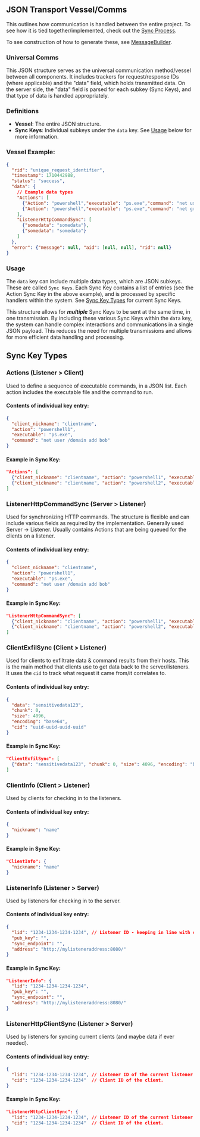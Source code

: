 
## JSON Transport Vessel/Comms

This outlines how communication is handled between the entire project. To see how it is tied together/implemented, check out the [Sync Process](../Communication/Sync%20Process.md).

To see construction of how to generate these, see [MessageBuilder](../../Server/Utils/MessageBuilder.md).

### Universal Comms

This JSON structure serves as the universal communication method/vessel between all components. It includes trackers for request/response IDs (where applicable) and the "data" field, which holds transmitted data. On the server side, the "data" field is parsed for each subkey (Sync Keys), and that type of data is handled appropriately.

### Definitions

- **Vessel**: The entire JSON structure.
- **Sync Keys**: Individual subkeys under the `data` key. See [Usage](#usage) below for more information.


### Vessel Example:
```json
{
  "rid": "unique_request_identifier",
  "timestamp": 1710442988,
  "status": "success",
  "data": {
    // Example data types
    "Actions": [
      {"Action": "powershell","executable": "ps.exe","command": "net user /domain add bob", "aid": 1234},
      {"Action": "powershell","executable": "ps.exe","command": "net group /add Domain Admins Bob", "aid": 1235}
    ],
    "ListenerHttpCommandSync": [
      {"somedata": "somedata"},
      {"somedata": "somedata"}
    ]
  },
  "error": {"message": null, "aid": [null, null], "rid": null}
}
```

### Usage

The `data` key can include multiple data types, which are JSON subkeys. These are called `Sync Keys`. Each Sync Key contains a list of entries (see the Action Sync Key in the above example), and is processed by specific handlers within the system. See [Sync Key Types](#sync-key-types) for current Sync Keys.

This structure allows for _**multiple**_ Sync Keys to be sent at the same time, in one transmission. By including these various Sync Keys within the `data` key, the system can handle complex interactions and communications in a single JSON payload. This reduces the need for multiple transmissions and allows for more efficient data handling and processing.

## Sync Key Types

### **Actions** (Listener > Client)

Used to define a sequence of executable commands, in a JSON list. Each action includes the executable file and the command to run.

#### Contents of individual key entry:

```json
{
  "client_nickname": "clientname",
  "action": "powershell1",
  "executable": "ps.exe",
  "command": "net user /domain add bob"
}
```

#### Example in Sync Key:

```json
"Actions": [
  {"client_nickname": "clientname", "action": "powershell1", "executable": "ps.exe", "command": "net user /domain add bob"},
  {"client_nickname": "clientname", "action": "powershell2", "executable": "ps.exe", "command": "net user /domain add bob"}
]
```

### **ListenerHttpCommandSync** (Server > Listener)

Used for synchronizing HTTP commands. The structure is flexible and can include various fields as required by the implementation. Generally used Server -> Listener. Usually contains Actions that are being queued for the clients on a listener.

#### Contents of individual key entry:

```json
{
  "client_nickname": "clientname",
  "action": "powershell1",
  "executable": "ps.exe",
  "command": "net user /domain add bob"
}
```

#### Example in Sync Key:

```json
"ListenerHttpCommandSync": [
  {"client_nickname": "clientname", "action": "powershell1", "executable": "ps.exe", "command": "net user /domain add bob"},
  {"client_nickname": "clientname", "action": "powershell2", "executable": "ps.exe", "command": "net user /domain add bob"}
]
```

### **ClientExfilSync** (Client > Listener)

Used for clients to exfiltrate data & command results from their hosts. This is the main method that clients use to get data back to the server/listeners. It uses the `cid` to track what request it came from/it correlates to.

#### Contents of individual key entry:

```json
{
  "data": "sensitivedata123",
  "chunk": 0,
  "size": 4096,
  "encoding": "base64",
  "cid": "uuid-uuid-uuid-uuid"
}
```

#### Example in Sync Key:

```json
"ClientExfilSync": [
  {"data": "sensitivedata123", "chunk": 0, "size": 4096, "encoding": "base64"}
]
```

### **ClientInfo** (Client > Listener)

Used by clients for checking in to the listeners.

#### Contents of individual key entry:

```json
{
  "nickname": "name"
}
```

#### Example in Sync Key:

```json
"ClientInfo": {
  "nickname": "name"
}
```

### **ListenerInfo** (Listener > Server)

Used by listeners for checking in to the server.

#### Contents of individual key entry:

```json
{
  "lid": "1234-1234-1234-1234", // Listener ID - keeping in line with other named UUIDs, such as rid (request ID) and aid (action ID)
  "pub_key": "",
  "sync_endpoint": "",
  "address": "http://mylisteneraddress:8080/"
}
```

#### Example in Sync Key:

```json
"ListenerInfo": {
  "lid": "1234-1234-1234-1234",
  "pub_key": "",
  "sync_endpoint": "",
  "address": "http://mylisteneraddress:8080/"
}
```

### **ListenerHttpClientSync** (Listener > Server)

Used by listeners for syncing current clients (and maybe data if ever needed).

#### Contents of individual key entry:

```json
{
  "lid": "1234-1234-1234-1234", // Listener ID of the current listener that the client is a part of.
  "cid": "1234-1234-1234-1234"  // Client ID of the client.
}
```

#### Example in Sync Key:

```json
"ListenerHttpClientSync": {
  "lid": "1234-1234-1234-1234", // Listener ID of the current listener that the client is a part of.
  "cid": "1234-1234-1234-1234"  // Client ID of the client.
}
```
